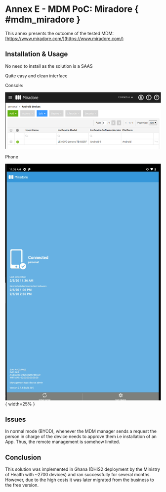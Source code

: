 # Annex E - MDM PoC: Miradore { #mdm_miradore }

This annex presents the outcome of the tested MDM: [https://www.miradore.com/](https://www.miradore.com/)


## Installation & Usage

No need to install as the solution is a SAAS

Quite easy and clean interface

Console:

![Miradore MDM console](resources/images/mdm-image3.png)


Phone

![Miradore MDM running on Android](resources/images/mdm-image1.png){ width=25% }


## Issues 

In normal mode (BYOD), whenever the MDM manager sends a request the person in charge of the device needs to approve them i.e installation of an App. Thus, the remote management is somehow limited.


## Conclusion

This solution was implemented in Ghana (DHIS2 deployment by the Ministry of Health with ~2700 devices) and ran successfully for several months. However, due to the high costs it was later migrated from the business to the free version.

